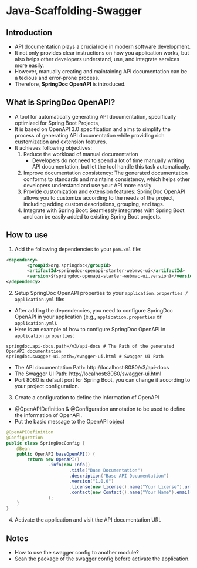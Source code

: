 # Java-Scaffolding-Swagger
## Introduction
* API documentation plays a crucial role in modern software development.
* It not only provides clear instructions on how you application works, but also helps other developers understand, use, and integrate services more easily.
* However, manually creating and maintaining API documentation can be a tedious and error-prone process.
* Therefore, **SpringDoc OpenAPI** is introduced.

## What is SpringDoc OpenAPI?
* A tool for automatically generating API documentation, specifically optimized for Spring Boot Projects,
* It is based on OpenAPI 3.0 specification and aims to simplify the process of generating API documentation while providing rich customization and extension features.
* It achieves following objectives:
  1. Reduce the workload of manual documentation
     * Developers do not need to spend a lot of time manually writing API documentation, but let the tool handle this task automatically.
  2. Improve documentation consistency: The generated documentation conforms to standards and maintains consistency, which helps other developers understand and use your API more easily
  3. Provide customization and extension features: SpringDoc OpenAPI allows you to customize according to the needs of the project, including adding custom descriptions, grouping, and tags.
  4. Integrate with Spring Boot: Seamlessly integrates with Spring Boot and can be easily added to existing Spring Boot projects.

## How to use
1. Add the following dependencies to your `pom.xml` file:
```xml
<dependency>
        <groupId>org.springdoc</groupId>
        <artifactId>springdoc-openapi-starter-webmvc-ui</artifactId>
        <version>${springdoc-openapi-starter-webmvc-ui.version}</version>
</dependency>
```

2. Setup SpringDoc OpenAPI properties to your `application.properties / application.yml` file:
* After adding the dependencies, you need to configure SpringDoc OpenAPI in your application (e.g., `application.properties` or `application.yml`).
* Here is an example of how to configure SpringDoc OpenAPI in `application.properties`:
```properties
springdoc.api-docs.path=/v3/api-docs # The Path of the generated OpenAPI documentation
springdoc.swagger-ui.path=/swagger-ui.html # Swagger UI Path
```
* The API documentation Path: http://localhost:8080/v3/api-docs
* The Swagger UI Path: http://localhost:8080/swagger-ui.html
* Port 8080 is default port for Spring Boot, you can change it according to your project configuration.

3. Create a configuration to define the information of OpenAPI
* @OpenAPIDefinition & @Configuration annotation to be used to define the information of OpenAPI.
* Put the basic message to the OpenAPI object
```java
@OpenAPIDefinition
@Configuration
public class SpringDocConfig {
    @Bean
    public OpenAPI baseOpenAPI() {
        return new OpenAPI()
                .info(new Info()
                        .title("Base Documentation")
                        .description("Base API Documentation")
                        .version("1.0.0")
                        .license(new License().name("Your License").url("http://springdoc.org"))
                        .contact(new Contact().name("Your Name").email("ex").url("http://springdoc.org"))
                );
    }
}
```

4. Activate the application and visit the API documentation URL

## Notes
* How to use the swagger config to another module?
* Scan the package of the swagger config before activate the application.

